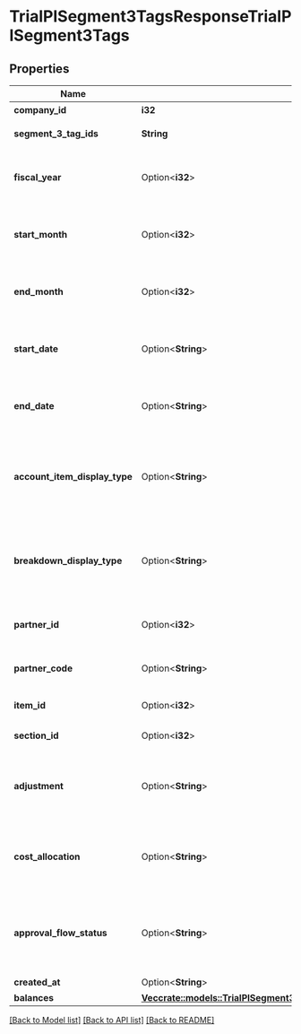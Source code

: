 # TrialPlSegment3TagsResponseTrialPlSegment3Tags

## Properties

Name | Type | Description | Notes
------------ | ------------- | ------------- | -------------
**company_id** | **i32** | 事業所ID | 
**segment_3_tag_ids** | **String** | 出力するセグメント3の指定 | 
**fiscal_year** | Option<**i32**> | 会計年度(条件に指定した時、または条件に月、日条件がない時のみ含まれる） | [optional]
**start_month** | Option<**i32**> | 発生月で絞込：開始会計月(1-12)(条件に指定した時のみ含まれる） | [optional]
**end_month** | Option<**i32**> | 発生月で絞込：終了会計月(1-12)(条件に指定した時のみ含まれる） | [optional]
**start_date** | Option<**String**> | 発生日で絞込：開始日(yyyy-mm-dd)(条件に指定した時のみ含まれる） | [optional]
**end_date** | Option<**String**> | 発生日で絞込：終了日(yyyy-mm-dd)(条件に指定した時のみ含まれる） | [optional]
**account_item_display_type** | Option<**String**> | 勘定科目の表示（勘定科目: account_item, 決算書表示:group）(条件に指定した時のみ含まれる） | [optional]
**breakdown_display_type** | Option<**String**> | 内訳の表示（取引先: partner, 品目: item, 部門: section, 勘定科目: account_item）(条件に指定した時のみ含まれる） | [optional]
**partner_id** | Option<**i32**> | 取引先ID(条件に指定した時のみ含まれる） | [optional]
**partner_code** | Option<**String**> | 取引先コード(条件に指定した時のみ含まれる） | [optional]
**item_id** | Option<**i32**> | 品目ID(条件に指定した時のみ含まれる） | [optional]
**section_id** | Option<**i32**> | 部門ID(条件に指定した時のみ含まれる） | [optional]
**adjustment** | Option<**String**> | 決算整理仕訳のみ: only, 決算整理仕訳以外: without(条件に指定した時のみ含まれる） | [optional]
**cost_allocation** | Option<**String**> | 配賦仕訳のみ：only,配賦仕訳以外：without(条件に指定した時のみ含まれる） | [optional]
**approval_flow_status** | Option<**String**> | 未承認を除く: without_in_progress (デフォルト), 全てのステータス: all(条件に指定した時のみ含まれる） | [optional]
**created_at** | Option<**String**> | 作成日時 | [optional]
**balances** | [**Vec<crate::models::TrialPlSegment3TagsResponseTrialPlSegment3TagsBalances>**](trialPlSegment_3TagsResponse_trial_pl_segment_3_tags_balances.md) |  | 

[[Back to Model list]](../README.md#documentation-for-models) [[Back to API list]](../README.md#documentation-for-api-endpoints) [[Back to README]](../README.md)



